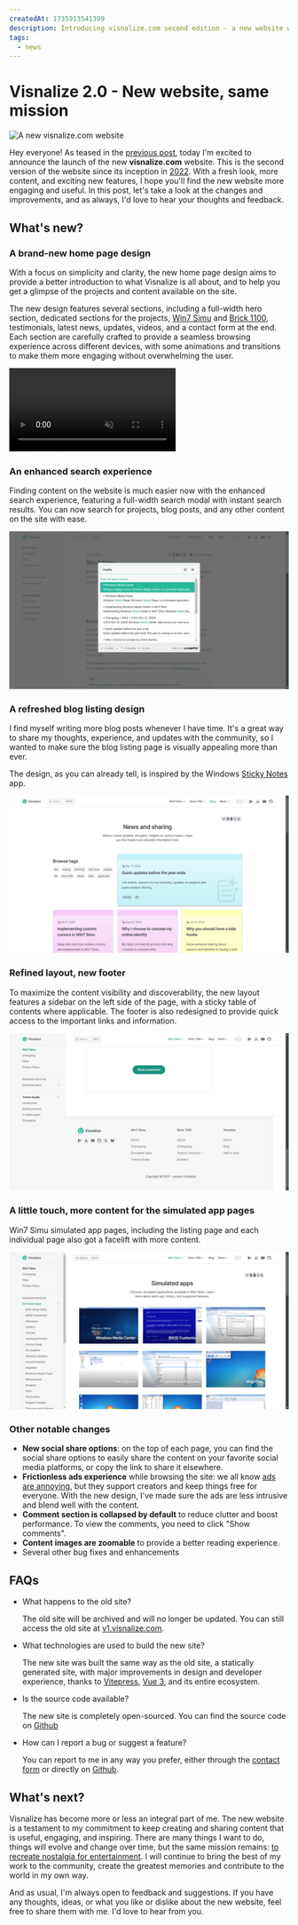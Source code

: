 ```yaml
---
createdAt: 1735913541399
description: Introducing visnalize.com second edition - a new website with a fresh look, more content, and exciting new features.
tags:
  - news
---
```


# Visnalize 2.0 - New website, same mission

![A new visnalize.com website](/assets/covers/visnalize-new-website.jpg)

Hey everyone! As teased in the [previous post](./updates-life-inactivity-projects.md#a-new-website), today I'm excited to announce the launch of the new __visnalize.com__ website. This is the second version of the website since its inception in [2022](./building-visnalize-com.md). With a fresh look, more content, and exciting new features, I hope you'll find the new website more engaging and useful. In this post, let's take a look at the changes and improvements, and as always, I'd love to hear your thoughts and feedback.

## What's new?

### A brand-new home page design

With a focus on simplicity and clarity, the new home page design aims to provide a better introduction to what Visnalize is all about, and to help you get a glimpse of the projects and content available on the site.

The new design features several sections, including a full-width hero section, dedicated sections for the projects, [Win7 Simu](../win7simu/about.md) and [Brick 1100](../brick1100/about.md), testimonials, latest news, updates, videos, and a contact form at the end. Each section are carefully crafted to provide a seamless browsing experience across different devices, with some animations and transitions to make them more engaging without overwhelming the user.

<video playsinline autoplay loop muted controls>
    <source src="./img/visnalize-new-website/visnalize-v2-landing.mp4" type="video/mp4">
</video>

<SponsorAd />

### An enhanced search experience

Finding content on the website is much easier now with the enhanced search experience, featuring a full-width search modal with instant search results. You can now search for projects, blog posts, and any other content on the site with ease.

![Enhanced search experience](./img/visnalize-new-website/visnalize-v2-search.png)

### A refreshed blog listing design

I find myself writing more blog posts whenever I have time. It's a great way to share my thoughts, experience, and updates with the community, so I wanted to make sure the blog listing page is visually appealing more than ever.

The design, as you can already tell, is inspired by the Windows [Sticky Notes](../win7simu/simulated/sticky.md) app.

![New blog listing design](./img/visnalize-new-website/visnalize-v2-blog.png)

### Refined layout, new footer

To maximize the content visibility and discoverability, the new layout features a sidebar on the left side of the page, with a sticky table of contents where applicable. The footer is also redesigned to provide quick access to the important links and information.

![Refined layout, new footer](./img/visnalize-new-website/visnalize-v2-layout.png)

### A little touch, more content for the simulated app pages

Win7 Simu simulated app pages, including the listing page and each individual page also got a facelift with more content.

![A new simulated app listing page](./img/visnalize-new-website/visnalize-v2-apps.png)

### Other notable changes

- __New social share options__: on the top of each page, you can find the social share options to easily share the content on your favorite social media platforms, or copy the link to share it elsewhere.
- __Frictionless ads experience__ while browsing the site: we all know [ads are annoying](./about-the-ads.md), but they support creators and keep things free for everyone. With the new design, I've made sure the ads are less intrusive and blend well with the content.
- __Comment section is collapsed by default__ to reduce clutter and boost performance. To view the comments, you need to click "Show comments".
- __Content images are zoomable__ to provide a better reading experience.
- Several other bug fixes and enhancements

<SponsorAd />

## FAQs

- What happens to the old site?
  
    The old site will be archived and will no longer be updated. You can still access the old site at [v1.visnalize.com](https://v1.visnalize.com).

- What technologies are used to build the new site?

    The new site was built the same way as the old site, a statically generated site, with major improvements in design and developer experience, thanks to [Vitepress](https://vitepress.dev), [Vue 3](https://vuejs.org), and its entire ecosystem.

- Is the source code available?

    The new site is completely open-sourced. You can find the source code on [Github](https://github.com/Visnalize/.com/tree/v2)

- How can I report a bug or suggest a feature?

    You can report to me in any way you prefer, either through the [contact form](../about.md#contact) or directly on [Github](https://github.com/Visnalize/.com/issues).

## What's next?

Visnalize has become more or less an integral part of me. The new website is a testament to my commitment to keep creating and sharing content that is useful, engaging, and inspiring. There are many things I want to do, things will evolve and change over time, but the same mission remains: [to recreate nostalgia for entertainment](../about.md#recreating-nostalgia-for-entertainment). I will continue to bring the best of my work to the community, create the greatest memories and contribute to the world in my own way.

And as usual, I'm always open to feedback and suggestions. If you have any thoughts, ideas, or what you like or dislike about the new website, feel free to share them with me. I'd love to hear from you.
